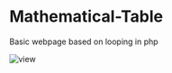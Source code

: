 # Mathematical-Table
Basic webpage based on looping in php

![view](https://user-images.githubusercontent.com/68276852/122591660-e0275f00-d080-11eb-9ebe-991ce72e7b8b.png)
